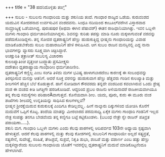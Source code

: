 +++
title = "38 ಹದನಿದೊಳ್ಳಿತು ತಙ್ಗಿ"

+++
ಸುಬಲ - ಸುಬಲನು ಗಾಂಧಾರಿಯ ಮತ್ತು ಶಕುನಿಯ ತಂದೆ. ಗಾಂಧಾರ ರಾಜ್ಯದ ಒಡೆಯ. ಕುರುವಂಶದ ಯದುವಿನ ಸೋದರನಾದ ಉರ್ವಸುವಿನ ವಂಶದವನು. ಸಿಂಧೂ ನದಿಯಿಂದ ಕಾಬೂಲ್‍ವರೆಗಿನ ವಿಸ್ತಾರವಾದ ಸಾಮ್ರಾಜ್ಯಕ್ಕೆ ಒಡೆಯಾಗಿದ್ದ. ಪುರುಷಪುರ (ಅಥವಾ ಈಗಿನ ಪೆಷಾವರ್) ಈತನ ರಾಜಧಾನಿಯಾಗಿತ್ತು. ಇವನ ಒಬ್ಬಳೇ ಮಗಳು ಗಾಂಧಾರಿ ಧರ್ಮಚಾರಿಣಿಯಾಗಿದ್ದಳು. ಶಿವನನ್ನು ಕುರಿತು ತಪಸ್ಸು ಮಾಡಿ ನೂರು ಮಕ್ಕಳಾಗುವಂತೆ ವರವನ್ನು ಪಡೆದುಕೊಂಡಿದ್ದಳು. ತನ್ನ ಸೋದರ ಧೃತರಾಷ್ಟ್ರನಿಗೆ ಹೆಣ್ಣು ಹುಡುಕುತ್ತಿದ್ದ ಭೀಷ್ಮನು ಗಾಂಧಾರಿಯನ್ನು ವಿವಾಹ ಮಾಡಿಕೊಡಬೇಕೆಂದು ಸುಬಲ ಮಹಾರಾಜನಿಗೆ ಹೇಳಿ ಕಳುಹಿಸಿದ. ಆಗ ಸುಬಲ ರಾಜನ ಮನಸ್ಸಿನಲ್ಲಿ ಎದ್ದ ನಾನಾ ಭಾವಗಳನ್ನು ವ್ಯಾಸರು ಸೂಕ್ಷ್ಮವಾಗಿ ಚಿತ್ರಿಸಿದ್ದಾರೆ.  
ಅಚಕ್ಷುರಿತಿ ತತ್ರಾಸೀತ್ ಸುಬಲಸ್ಯ ವಿಚಾರಣಾ  
ಕುಲಂಖ್ಯಾತಿಂಚ ವೃತ್ತಂಚ ಬುದ್ಧ್ಯಾತು ಪ್ರಸಮೀಕ್ಷ್ಯಸಃ  
ದದೌತಾಂ ಧೃತರಾಷ್ಟ್ರಾಯ ಗಾಂಧಾರೀಂ ಧರ್ಮಚಾರಿಣೀಂ.  
ಧೃತರಾಷ್ಟ್ರನಿಗೆ ಕಣ್ಣಿಲ್ಲ ಎಂಬ ಸಂಗತಿ ತಿಳಿದು ಮಗಳ ಭವಿಷ್ಯ ಹಾಳಾಗಬಾರದೆಂಬ ಕಾರಣಕ್ಕೆ ಈ ಸಂಬಂಧವನ್ನು ತಿರಸ್ಕರಿಸುವ ಮನಸ್ಸು ಆತನಿಗೆ. ಆದರೆ ಸೂಕ್ತ ವರನನ್ನು ಹುಡುಕುವಾಗ ಹೆಣ್ಣು ಹೆತ್ತವರು ಗಂಡಿನ ಕುಲಖ್ಯಾತಿ ಮತ್ತು ಶೀಲಗಳಿಗೆ ಹೆಚ್ಚಿನ ಬೆಲೆ ಕೊಡುತ್ತಾರೆ. ಹಾಗೆ ನೋಡಿದಾಗ ಕೌರವರದು ತನ್ನದೇ ವಂಶದಿಂದ ಕವಲಾಗಿರುವ ಒಂದು ಶ್ರೇಷ್ಠ ವಂಶ ಈ ವಂಶದ ಕೀತಿ ಜಗತ್ತಿಗೇ ಹರಡಿಕೊಂಡಿದೆ. ಆದ್ದರಿಂದ ಪ್ರಬಲ ರಾಜನು ಅಳಿಯನಾದರೆ ರಾಜಕೀಯವಾಗಿಯೂ ತನ್ನ ಕೆಲವು ಸಮಸ್ಯೆಗಳು ಪರಿಹಾರÀವಾಗುತ್ತವೆ. ಕೊನೆಯದಾಗಿ ಶೀಲ. ಯದು, ಪೂರು, ಕುರು ಈ ಮೂರು ವಂಶ ಶಾಖೆಗಳು ಶೀಲದಲ್ಲಿ ಉನ್ನತಿಯನ್ನು ಸಾಧಿಸಿದ ಕುಲಗಳಲ್ಲವೆ?  
ಭೀಷ್ಮನ ಶ್ರೀರಕ್ಷೆಯಿರುವ ಕುರುಕುಲಕ್ಕೆ ಎಂದಿಗೂ ಕೇಡಿಲ್ಲವಲ್ಲ್ಲ. ಹೀಗೆ ನಾಲ್ಕಾರು ದಿಕ್ಕುಗಳಿಂದ ಯೋಚಿಸಿ ಕೊನೆಗೆ ಮದುವೆಗೆ ಒಪ್ಪಿಗೆ ಕೊಟ್ಟ. ತಂದೆಯ ಮಾತನ್ನು ಮೀರಲಾರದ ಪರಮಸಾಧ್ವಿ ಏಕೈಕ ಮಗಳು ಗಾಂಧಾರಿ ಗಂಡನಿಗೆ ಇಲ್ಲದ ನೇತ್ರ ಸಂಪತ್ತು ತನಗೂ ಬೇಡವೆಂದು ತನ್ನ ಕಣ್ನಿಗೂ ಬಟ್ಟೆ ಕಟ್ಟಿಕೊಂಡಳು. (ಬಬಂಧ ನೇತ್ರೇ ಸ್ವೇ ರಾಜನ್ ಪತಿವ್ರತ ಪರಾಯಣಾ…..).  
ಶಕುನಿ ಮಗ. ಗಾಂಧಾರಿ ಒಬ್ಬಳೇ ಮಗಳು ಎಂದು ಕೆಲವು ಪಾಠಗಳಲ್ಲಿ ಆದಿಪರ್ವದ 103ನೇ ಅಧ್ಯಾಯ ಸ್ಪಷ್ಟವಾಗಿ ಹೇಳುತ್ತದೆ. ಆದರೆ ಕೆಲವು ಪಾಠಗಳಲ್ಲಿ ಮತ್ತು ಕೆಲವು ಕೋಶಗಳಲ್ಲಿ ಸುಬಲನಿಗೆ ಗಾಂಧಾರಿಯೇ ಅಲ್ಲದೆ ಸತ್ಯವ್ರತೆ, ಸತ್ಯಸೇನೆ, ಸುದೇಷ್ಣೆ, ಸಂಹಿತೆ, ತೇಜಶ್ರವೆ, ಸುಶ್ರವೆ, ನಿಕೃತಿ ಶುಭಾ, ಶಂಬರೆ ಮತ್ತು ದಶಾರ್ಣ ಎಂಬ ಹತ್ತು ಹೆಣ್ಣು ಮಕ್ಕಳಿದ್ದಾರೆಂದು ಸುಬಲನು ಗಾಂಧಾರಿಯ ಜೊತೆಗೆ ಇವರನ್ನೆಲ್ಲ ಧೃತರಾಷ್ಟ್ರನಿಗೆ ಮದುವೆ ಮಾಡಿಕೊಟ್ಟನೆಂದೂ ಹೇಳಲಾಗಿದೆ.
